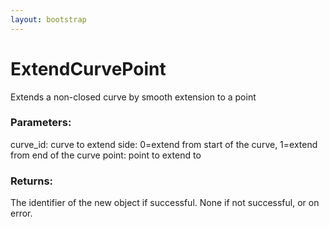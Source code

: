 ```yaml
---
layout: bootstrap
---
```


# ExtendCurvePoint

Extends a non-closed curve by smooth extension to a point
        

### Parameters:

curve_id: curve to extend
side: 0=extend from start of the curve, 1=extend from end of the curve
point: point to extend to
        

### Returns:


The identifier of the new object if successful.
None if not successful, or on error.
        

